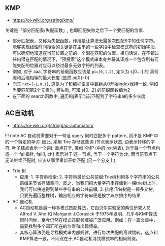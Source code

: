 ## KMP

- <https://oi-wiki.org/string/kmp/>

关键是「部分匹配表/失配函数」, 也即匹配失败之后下一个要匹配的位置.

- 部分匹配表，又称为失配函数，作用是让算法无需多次匹配S中的任何字符。能够实现线性时间搜索的关键是在主串的一些字段中检查模式串的初始字段，可以确切地知道在当前位置之前的一个潜在匹配的位置。换句话说，在不错过任何潜在匹配的情况下，"预搜索"这个模式串本身并将其译成一个包含所有可能失配的位置对应可以绕过最多无效字符的列表。
- 例如, 对于 aaa, 字符串的前缀函数应该是 `pi=[0,1,2]`, 定义为 s[0...i] 的 真前缀和后缀相等的最大长度 (显然 pi[0]=0)
- 而其 `nxt=[-1,0,1]`, 这是为了和编程语言中数组从0开始index保持一致. 例如当要匹配第2个元素时, 若失败, 可知 s[0...2] 的前缀函数值为2
- 在下面的 search函数中, 遍历的j表示当前匹配到了字符串a的多少长度

## AC自动机

- <https://oi-wiki.org/string/ac-automaton/>

!!! note
    AC 自动机需要对于一句话 query 同时匹配多个 pattern, 而不是 KMP 中的一个特定的单词. 因此, 采用 Trie 存储这些词 (节点表示状态, 边表示转移的字符, 叶子结点表示一个词); 重点在于, 类似 KMP (中的 nxt列表), 对于每一个节点构造一个 fail指针, fail[i, ch] 表示对于i这一节点, 当下一个字符为ch, 而当前节点下无法继续匹配时, 应该从哪里重新开始匹配 (另一个分支上).

- Trie 树
    - 应用: 1. 字符串检索; 2. 字符串最长公共前缀:Trie树利用多个字符串的公共前缀来节省存储空间，反之，当我们把大量字符串存储到一棵trie树上时，我们可以快速得到某些字符串的公共前缀; 3. 排序:Trie树是一棵多叉树，只要先遍历整棵树，输出相应的字符串便是按字典序排序的结果
- AC 自动机
    - AC自动机是最一种多模式匹配算法，它由贝尔实验室的两位研究人员Alfred V. Aho 和 Margaret J.Corasick 于1975年发明，几乎与KMP算法同时问世，至今仍然在模式匹配领域被广泛应用。例如：在一篇文章中，需要找到多个词汇所在的位置和出现频率。
    - 其核心算法仍是寻找模式串内部规律，进行每次失配的高效跳转。这点和KMP算法一致，不同点在于,AC自动机寻找模式串的相同前缀。
